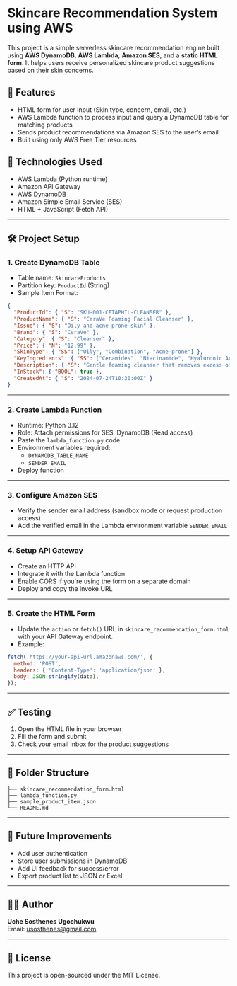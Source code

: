# Skincare Recommendation System using AWS

This project is a simple serverless skincare recommendation engine built using **AWS DynamoDB**, **AWS Lambda**, **Amazon SES**, and a **static HTML form**. It helps users receive personalized skincare product suggestions based on their skin concerns.

## 🚀 Features

- HTML form for user input (Skin type, concern, email, etc.)
- AWS Lambda function to process input and query a DynamoDB table for matching products
- Sends product recommendations via Amazon SES to the user’s email
- Built using only AWS Free Tier resources

## 🧰 Technologies Used

- AWS Lambda (Python runtime)
- Amazon API Gateway
- AWS DynamoDB
- Amazon Simple Email Service (SES)
- HTML + JavaScript (Fetch API)

---

## 🛠️ Project Setup

### 1. Create DynamoDB Table

- Table name: `SkincareProducts`
- Partition key: `ProductId` (String)
- Sample Item Format:

```json
{
  "ProductId": { "S": "SKU-001-CETAPHIL-CLEANSER" },
  "ProductName": { "S": "CeraVe Foaming Facial Cleanser" },
  "Issue": { "S": "Oily and acne-prone skin" },
  "Brand": { "S": "CeraVe" },
  "Category": { "S": "Cleanser" },
  "Price": { "N": "12.99" },
  "SkinType": { "SS": ["Oily", "Combination", "Acne-prone"] },
  "KeyIngredients": { "SS": ["Ceramides", "Niacinamide", "Hyaluronic Acid"] },
  "Description": { "S": "Gentle foaming cleanser that removes excess oil and impurities while maintaining the skin's natural barrier" },
  "InStock": { "BOOL": true },
  "CreatedAt": { "S": "2024-07-24T10:30:00Z" }
}
```

---

### 2. Create Lambda Function

- Runtime: Python 3.12
- Role: Attach permissions for SES, DynamoDB (Read access)
- Paste the `lambda_function.py` code
- Environment variables required:
  - `DYNAMODB_TABLE_NAME`
  - `SENDER_EMAIL`
- Deploy function

---

### 3. Configure Amazon SES

- Verify the sender email address (sandbox mode or request production access)
- Add the verified email in the Lambda environment variable `SENDER_EMAIL`

---

### 4. Setup API Gateway

- Create an HTTP API
- Integrate it with the Lambda function
- Enable CORS if you're using the form on a separate domain
- Deploy and copy the invoke URL

---

### 5. Create the HTML Form

- Update the `action` or `fetch()` URL in `skincare_recommendation_form.html` with your API Gateway endpoint.
- Example:

```js
fetch('https://your-api-url.amazonaws.com/', {
  method: 'POST',
  headers: { 'Content-Type': 'application/json' },
  body: JSON.stringify(data),
});
```

---

## ✅ Testing

1. Open the HTML file in your browser
2. Fill the form and submit
3. Check your email inbox for the product suggestions

---

## 📁 Folder Structure

```
├── skincare_recommendation_form.html
├── lambda_function.py
├── sample_product_item.json
└── README.md
```

---

## 🧠 Future Improvements

- Add user authentication
- Store user submissions in DynamoDB
- Add UI feedback for success/error
- Export product list to JSON or Excel

---

## 🧑‍💻 Author

**Uche Sosthenes Ugochukwu**  
Email: [usosthenes@gmail.com](mailto:usosthenes@gmail.com)

---

## 📄 License

This project is open-sourced under the MIT License.